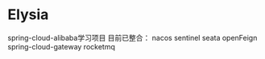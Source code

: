 # Elysia

spring-cloud-alibaba学习项目
目前已整合：
nacos
sentinel
seata
openFeign
spring-cloud-gateway
rocketmq
